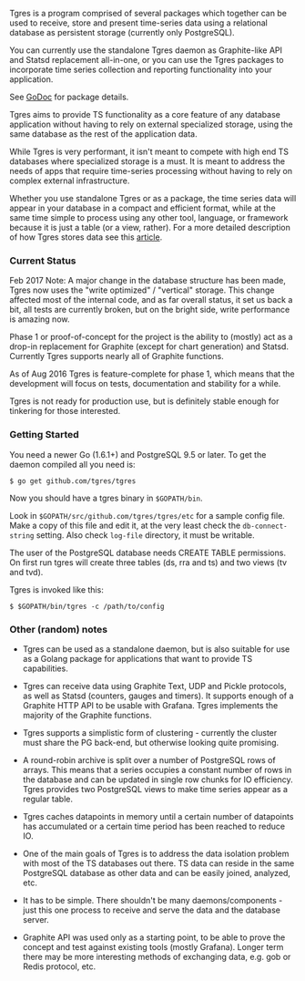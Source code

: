 
Tgres is a program comprised of several packages which together can be
used to receive, store and present time-series data using a relational
database as persistent storage (currently only PostgreSQL).

You can currently use the standalone Tgres daemon as Graphite-like API
and Statsd replacement all-in-one, or you can use the Tgres packages
to incorporate time series collection and reporting functionality into
your application.

See [GoDoc](https://godoc.org/github.com/tgres/tgres) for package
details.

Tgres aims to provide TS functionality as a core feature of any database
application without having to rely on external specialized storage,
using the same database as the rest of the application data.

While Tgres is very performant, it isn't meant to compete with high
end TS databases where specialized storage is a must. It is meant to
address the needs of apps that require time-series processing without
having to rely on complex external infrastructure.

Whether you use standalone Tgres or as a package, the time series data
will appear in your database in a compact and efficient format, while
at the same time simple to process using any other tool, language,
or framework because it is just a table (or a view, rather). For a more
detailed description of how Tgres stores data see this
[article](https://grisha.org/blog/2016/12/16/storing-time-series-in-postgresql-part-ii/).

### Current Status

Feb 2017 Note: A major change in the database structure has been made,
Tgres now uses the "write optimized" / "vertical" storage. This change
affected most of the internal code, and as far overall status, it set
us back a bit, all tests are currently broken, but on the bright side,
write performance is amazing now.

Phase 1 or proof-of-concept for the project is the ability to (mostly)
act as a drop-in replacement for Graphite (except for chart
generation) and Statsd. Currently Tgres supports nearly all of
Graphite functions.

As of Aug 2016 Tgres is feature-complete for phase 1, which means that
the development will focus on tests, documentation and stability for a
while.

Tgres is not ready for production use, but is definitely stable enough
for tinkering for those interested.

### Getting Started

You need a newer Go (1.6.1+) and PostgreSQL 9.5 or later. To get the
daemon compiled all you need is:

```
$ go get github.com/tgres/tgres
```

Now you should have a tgres binary in `$GOPATH/bin`.

Look in `$GOPATH/src/github.com/tgres/tgres/etc` for a sample config
file.  Make a copy of this file and edit it, at the very least check
the `db-connect-string` setting. Also check `log-file` directory, it
must be writable.

The user of the PostgreSQL database needs CREATE TABLE permissions. On
first run tgres will create three tables (ds, rra and ts) and two
views (tv and tvd).

Tgres is invoked like this:
```
$ $GOPATH/bin/tgres -c /path/to/config
```

### Other (random) notes

* Tgres can be used as a standalone daemon, but is also suitable for
  use as a Golang package for applications that want to provide TS
  capabilities.

* Tgres can receive data using Graphite Text, UDP and Pickle
  protocols, as well as Statsd (counters, gauges and timers). It
  supports enough of a Graphite HTTP API to be usable with
  Grafana. Tgres implements the majority of the Graphite functions.

* Tgres supports a simplistic form of clustering - currently the
  cluster must share the PG back-end, but otherwise looking quite
  promising.

* A round-robin archive is split over a number of PostgreSQL rows of
  arrays.  This means that a series occupies a constant number of rows
  in the database and can be updated in single row chunks for IO
  efficiency. Tgres provides two PostgreSQL views to make time series
  appear as a regular table.

* Tgres caches datapoints in memory until a certain number of
  datapoints has accumulated or a certain time period has been reached
  to reduce IO.

* One of the main goals of Tgres is to address the data isolation
  problem with most of the TS databases out there. TS data can reside
  in the same PostgreSQL database as other data and can be easily
  joined, analyzed, etc.

* It has to be simple. There shouldn't be many daemons/components -
  just this one process to receive and serve the data and the database
  server.

* Graphite API was used only as a starting point, to be able to prove
  the concept and test against existing tools (mostly Grafana). Longer
  term there may be more interesting methods of exchanging data,
  e.g. gob or Redis protocol, etc.

